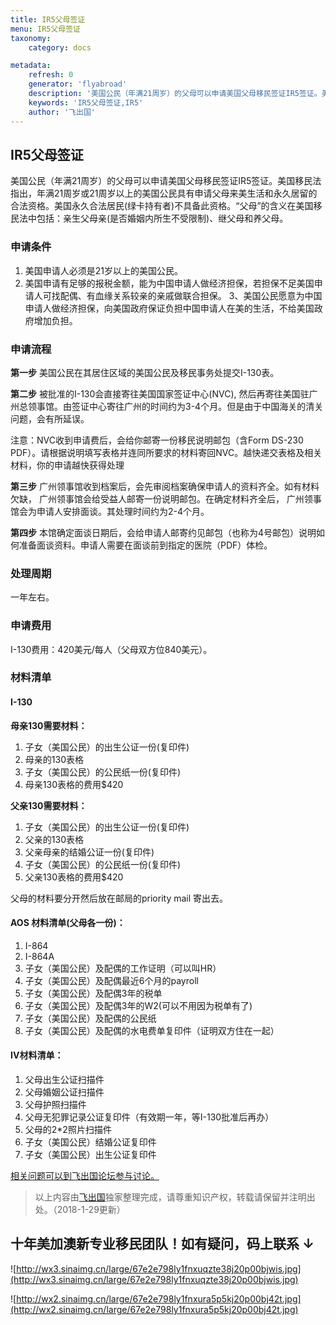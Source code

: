```yaml
---
title: IR5父母签证
menu: IR5父母签证
taxonomy:
    category: docs

metadata:
    refresh: 0
    generator: 'flyabroad'
    description: '美国公民（年满21周岁）的父母可以申请美国父母移民签证IR5签证。美国移民法指出，年满21周岁或21周岁以上的美国公民具有申请父母来美生活和永久居留的合法资格。美国永久合法居民(绿卡持有者)不具备此资格。“父母”的含义在美国移民法中包括：亲生父母亲(是否婚姻内所生不受限制)、继父母和养父母。'
    keywords: 'IR5父母签证,IR5'
    author: '飞出国'
---
```

## IR5父母签证 ##

美国公民（年满21周岁）的父母可以申请美国父母移民签证IR5签证。美国移民法指出，年满21周岁或21周岁以上的美国公民具有申请父母来美生活和永久居留的合法资格。美国永久合法居民(绿卡持有者)不具备此资格。“父母”的含义在美国移民法中包括：亲生父母亲(是否婚姻内所生不受限制)、继父母和养父母。

### 申请条件 ###

1. 美国申请人必须是21岁以上的美国公民。
2. 美国申请有足够的报税金额，能为中国申请人做经济担保，若担保不足美国申请人可找配偶、有血缘关系较亲的亲戚做联合担保。
3、美国公民愿意为中国申请人做经济担保，向美国政府保证负担中国申请人在美的生活，不给美国政府增加负担。

### 申请流程 ###

**第一步** 美国公民在其居住区域的美国公民及移民事务处提交I-130表。

**第二步** 被批准的I-130会直接寄往美国国家签证中心(NVC), 然后再寄往美国驻广州总领事馆。由签证中心寄往广州的时间约为3-4个月。但是由于中国海关的清关问题，会有所延误。

注意：NVC收到申请费后，会给你邮寄一份移民说明邮包（含Form DS-230 PDF）。请根据说明填写表格并连同所要求的材料寄回NVC。越快递交表格及相关材料，你的申请越快获得处理

**第三步** 广州领事馆收到档案后，会先审阅档案确保申请人的资料齐全。如有材料欠缺， 广州领事馆会给受益人邮寄一份说明邮包。在确定材料齐全后， 广州领事馆会为申请人安排面谈。其处理时间约为2-4个月。

**第四步** 本馆确定面谈日期后，会给申请人邮寄约见邮包（也称为4号邮包）说明如何准备面谈资料。申请人需要在面谈前到指定的医院（PDF）体检。

### 处理周期 ###

一年左右。

### 申请费用 ###

I-130费用：420美元/每人（父母双方位840美元）。 

### 材料清单 ###

#### I-130 ####

**母亲130需要材料：**

1. 子女（美国公民）的出生公证一份(复印件)
2. 母亲的130表格
3. 子女（美国公民）的公民纸一份(复印件)
4. 母亲130表格的费用$420

**父亲130需要材料：**

1. 子女（美国公民）的出生公证一份(复印件)
2. 父亲的130表格
3. 父亲母亲的结婚公证一份(复印件)
4. 子女（美国公民）的公民纸一份(复印件)
5. 父亲130表格的费用$420

父母的材料要分开然后放在邮局的priority mail 寄出去。

#### AOS 材料清单(父母各一份)： ####

1. I-864
2. I-864A
3. 子女（美国公民）及配偶的工作证明（可以叫HR）
4. 子女（美国公民）及配偶最近6个月的payroll
5. 子女（美国公民）及配偶3年的税单 
6. 子女（美国公民）及配偶3年的W2(可以不用因为税单有了)
7. 子女（美国公民）及配偶的公民纸
8. 子女（美国公民）及配偶的水电费单复印件（证明双方住在一起）

#### IV材料清单： ####

1. 父母出生公证扫描件
2. 父母婚姻公证扫描件
3. 父母护照扫描件
4. 父母无犯罪记录公证复印件（有效期一年，等I-130批准后再办）
5. 父母的2*2照片扫描件
6. 子女（美国公民）结婚公证复印件
7. 子女（美国公民）出生公证复印件

[相关问题可以到飞出国论坛参与讨论。](http://bbs.fcgvisa.com/t/15431?target=_blank)

> 以上内容由[飞出国](http://www.flyabroad.hk/)独家整理完成，请尊重知识产权，转载请保留并注明出处。（2018-1-29更新）

## 十年美加澳新专业移民团队！如有疑问，码上联系 ↓ ##

![http://wx3.sinaimg.cn/large/67e2e798ly1fnxuqzte38j20p00bjwis.jpg](http://wx3.sinaimg.cn/large/67e2e798ly1fnxuqzte38j20p00bjwis.jpg)

![http://wx2.sinaimg.cn/large/67e2e798ly1fnxura5p5kj20p00bj42t.jpg](http://wx2.sinaimg.cn/large/67e2e798ly1fnxura5p5kj20p00bj42t.jpg)
